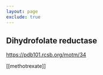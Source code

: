 ```yaml
---
layout: page
exclude: true
---
```

## Dihydrofolate reductase

https://pdb101.rcsb.org/motm/34

[[methotrexate]]
